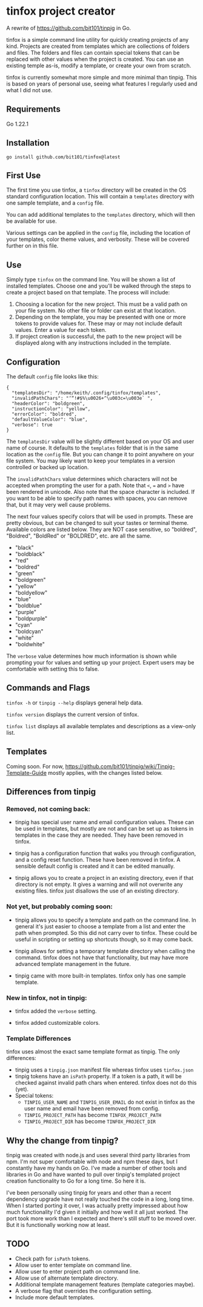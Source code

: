# tinfox project creator

A rewrite of https://github.com/bit101/tinpig in Go.

tinfox is a simple command line utility for quickly creating projects of any kind. Projects are created from templates which are collections of folders and files. The folders and files can contain special tokens that can be replaced with other values when the project is created. You can use an existing temple as-is, modify a template, or create your own from scratch.

tinfox is currently somewhat more simple and more minimal than tinpig. This is based on years of personal use, seeing what features I regularly used and what I did not use.

## Requirements

Go 1.22.1

## Installation

```
go install github.com/bit101/tinfox@latest
```

## First Use

The first time you use tinfox, a `tinfox` directory will be created in the OS standard configuration location. This will contain a `templates` directory with one sample template, and a `config` file.

You can add additional templates to the `templates` directory, which will then be available for use.

Various settings can be applied in the `config` file, including the location of your templates, color theme values, and verbosity. These will be covered further on in this file.

## Use

Simply type `tinfox` on the command line. You will be shown a list of installed templates. Choose one and you'll be walked through the steps to create a project based on that template. The process will include:

1. Choosing a location for the new project. This must be a valid path on your file system. No other file or folder can exist at that location.
2. Depending on the template, you may be presented with one or more tokens to provide values for. These may or may not include default values. Enter a value for each token.
3. If project creation is successful, the path to the new project will be displayed along with any instructions included in the template.

## Configuration

The default `config` file looks like this:

```
{
  "templatesDir": "/home/keith/.config/tinfox/templates",
  "invalidPathChars": "‘“!#$%\u0026+^\u003c=\u003e` ",
  "headerColor": "boldgreen",
  "instructionColor": "yellow",
  "errorColor": "boldred",
  "defaultValueColor": "blue",
  "verbose": true
}
```

The `templatesDir` value will be slightly different based on your OS and user name of course. It defaults to the `templates` folder that is in the same location as the `config` file. But you can change it to point anywhere on your file system. You may likely want to keep your templates in a version controlled or backed up location.

The `invalidPathChars` value determines which characters will not be accepted when prompting the user for a path. Note that `<`, `=` and `>` have been rendered in unicode. Also note that the space character is included. If you want to be able to specify path names with spaces, you can remove that, but it may very well cause problems. 

The next four values specify colors that will be used in prompts. These are pretty obvious, but can be changed to suit your tastes or terminal theme. Available colors are listed below. They are NOT case sensitive, so "boldred", "Boldred", "BoldRed" or "BOLDRED", etc. are all the same.

- "black"
- "boldblack"
- "red"
- "boldred"
- "green"
- "boldgreen"
- "yellow"
- "boldyellow"
- "blue"
- "boldblue"
- "purple"
- "boldpurple"
- "cyan"
- "boldcyan"
- "white"
- "boldwhite"

The `verbose` value determines how much information is shown while prompting your for values and setting up your project. Expert users may be comfortable with setting this to false.

## Commands and Flags

`tinfox -h` or `tinpig --help` displays general help data.

`tinfox version` displays the current version of tinfox.

`tinfox list` displays all available templates and descriptions as a view-only list.

## Templates

Coming soon. For now, https://github.com/bit101/tinpig/wiki/Tinpig-Template-Guide mostly applies, with the changes listed below.


## Differences from tinpig

### Removed, not coming back: 

- tinpig has special user name and email configuration values. These can be used in templates, but mostly are not and can be set up as tokens in templates in the case they are needed. They have been removed in tinfox.

- tinpig has a configuration function that walks you through configuration, and a config reset function. These have been removed in tinfox. A sensible default config is created and it can be edited manually. 

- tinpig allows you to create a project in an existing directory, even if that directory is not empty. It gives a warning and will not overwrite any existing files. tinfox just disallows the use of an existing directory.

### Not yet, but probably coming soon:

- tinpig allows you to specify a template and path on the command line. In general it's just easier to choose a template from a list and enter the path when prompted. So this did not carry over to tinfox. These could be useful in scripting or setting up shortcuts though, so it may come back.

- tinpig allows for setting a temporary template directory when calling the command. tinfox does not have that functionality, but may have more advanced template management in the future.

- tinpig came with more built-in templates. tinfox only has one sample template.

### New in tinfox, not in tinpig:

- tinfox added the `verbose` setting.

- tinfox added customizable colors.

### Template Differences

tinfox uses almost the exact same template format as tinpig. The only differences:

- tinpig uses a `tinpig.json` manifest file whereas tinfox uses `tinfox.json`
- tinpig tokens have an `isPath` property. If a token is a path, it will be checked against invalid path chars when entered. tinfox does not do this (yet).
- Special tokens:
    - `TINPIG_USER_NAME` and `TINPIG_USER_EMAIL` do not exist in tinfox as the user name and email have been removed from config.
    - `TINPIG_PROJECT_PATH` has become `TINFOX_PROJECT_PATH`
    - `TINPIG_PROJECT_DIR` has become `TINFOX_PROJECT_DIR`

## Why the change from tinpig?

tinpig was created with node.js and uses several third party libraries from npm. I'm not super comfortable with node and npm these days, but I constantly have my hands on Go. I've made a number of other tools and libraries in Go and have wanted to pull over tinpig's templated project creation functionality to Go for a long time. So here it is.

I've been personally using tinpig for years and other than a recent dependency upgrade have not really touched the code in a long, long time. When I started porting it over, I was actually pretty impressed about how much functionality I'd given it initially and how well it all just worked. The port took more work than I expected and there's still stuff to be moved over. But it is functionally working now at least.

## TODO
- Check path for `isPath` tokens.
- Allow user to enter template on command line.
- Allow user to enter project path on command line.
- Allow use of alternate template directory.
- Additional template management features (template categories maybe).
- A verbose flag that overrides the configuration setting.
- Include more default templates.
